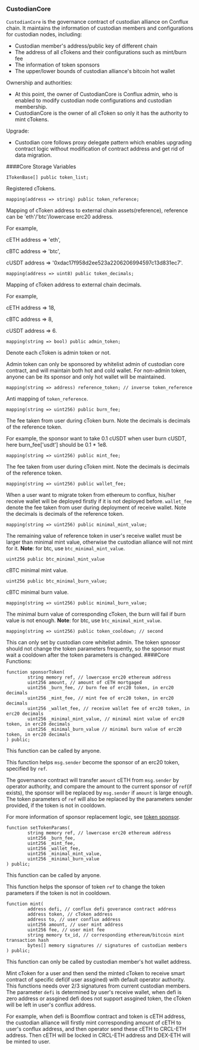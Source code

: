 ### CustodianCore

`CustodianCore` is the governance contract of custodian 
alliance on Conflux chain. It maintains the information of custodian members and configurations for 
custodian nodes, including:
* Custodian member's address/public key of different chain
* The address of all cTokens and their configurations such as mint/burn fee
* The information of token sponsors
* The upper/lower bounds of custodian alliance's bitcoin hot wallet

Ownership and authorities: 
* At this point, the owner of CustodianCore is Conflux admin, who is enabled to modify 
custodian node configurations and custodian membership.
* CustodianCore is the owner of all cToken so only it has the authority to mint cTokens.

Upgrade:
* Custodian core follows proxy delegate pattern which enables upgrading contract logic without modification of 
contract address and get rid of data migration.

####Core Storage Variables
```solidity
ITokenBase[] public token_list;
```
Registered cTokens.
```solidity
mapping(address => string) public token_reference;
```
Mapping of cToken address to external chain assets(reference), reference can be 'eth'/'btc'/lowercase erc20 address.

For example, 

cETH address => 'eth',

cBTC address => 'btc', 

cUSDT address => '0xdac17f958d2ee523a2206206994597c13d831ec7'.
```solidity
mapping(address => uint8) public token_decimals;
```
Mapping of cToken address to external chain decimals.

For example, 

cETH address => 18,

cBTC address => 8, 

cUSDT address => 6.
```solidity
mapping(string => bool) public admin_token;
```
Denote each cToken is admin token or not.

Admin token can only be sponsored by whitelist admin of custodian core contract, and will maintain both 
hot and cold wallet. For non-admin token, anyone can be its sponsor and only hot wallet will be maintained.

```solidity
mapping(string => address) reference_token; // inverse token_reference
```
Anti mapping of `token_reference`.
```solidity
mapping(string => uint256) public burn_fee;
```
The fee taken from user during cToken burn. Note the decimals is decimals of the reference token.

For example, the sponsor want to take 0.1 cUSDT when user burn cUSDT, here burn_fee['usdt'] should be 0.1 * 1e8.
```solidity
mapping(string => uint256) public mint_fee;
```
The fee taken from user during cToken mint. Note the decimals is decimals of the reference token.
```solidity
mapping(string => uint256) public wallet_fee;
```
When a user want to migrate token from ethereum to conflux, his/her receive wallet will be 
deployed firstly if it is not deployed before. `wallet_fee` denote the fee taken from user during 
deployment of receive wallet. Note the decimals is decimals of the reference token.
```solidity
mapping(string => uint256) public minimal_mint_value;
```
The remaining value of reference token in user's receive wallet must be larger than minimal mint value, 
otherwise the custodian alliance will not mint for it. **Note**: for btc, use `btc_minimal_mint_value`.
```solidity
uint256 public btc_minimal_mint_value
```
cBTC minimal mint value.
```solidity
uint256 public btc_minimal_burn_value;
```
cBTC minimal burn value.
```solidity
mapping(string => uint256) public minimal_burn_value;
```
The minimal burn value of corresponding cToken, the burn will fail if burn value is not enough.  **Note**: for btc, use `btc_minimal_mint_value`.
 
```solidity
mapping(string => uint256) public token_cooldown; // second
```
This can only set by custodian core whitelist admin. The token spnosor should not 
change the token parameters frequently, so the sponsor must wait a cooldown after 
the token parameters is changed.
####Core Functions: 
```solidity 
function sponsorToken(
        string memory ref, // lowercase erc20 ethereum address
        uint256 amount, // amount of cETH mortgaged
        uint256 _burn_fee, // burn fee of erc20 token, in erc20 decimals
        uint256 _mint_fee, // mint fee of erc20 token, in erc20 decimals
        uint256 _wallet_fee, // receive wallet fee of erc20 token, in erc20 decimals
        uint256 _minimal_mint_value, // minimal mint value of erc20 token, in erc20 decimals
        uint256 _minimal_burn_value // minimal burn value of erc20 token, in erc20 decimals
) public;
```
This function can be called by anyone.

This function helps `msg.sender` become the sponsor of an erc20 token, specified by `ref`.

The governance contract will transfer `amount` cETH from `msg.sender` by operator authority, and compare the 
amount to the current sponsor of `ref`(if exists), the sponsor will be replaced by `msg.sender` if `amount` is large enough.
The token parameters of `ref` will also be replaced by the parameters sender provided, if the token is not in cooldown. 

For more information of sponsor replacement logic, see [token sponsor](token_sponsor.md).
```solidity 
function setTokenParams(
        string memory ref, // lowercase erc20 ethereum address
        uint256 _burn_fee,
        uint256 _mint_fee,
        uint256 _wallet_fee,
        uint256 _minimal_mint_value,
        uint256 _minimal_burn_value
) public;
```
This function can be called by anyone.

This function helps the sponsor of token `ref` to change the token parameters if the token is not in cooldown.
```solidity 
function mint(
        address defi, // conflux defi goverance contract address
        address token, // cToken address
        address to, // user conflux address
        uint256 amount, // user mint address
        uint256 fee, // user mint fee
        string memory tx_id, // corresponding ethereum/bitcoin mint transaction hash
        bytes[] memory signatures // signatures of custodian members
) public;
```
This function can only be called by custodian member's hot wallet address.

Mint cToken for a user and then send the minted cToken to receive smart contract of specific 
defi(if user assgined) with default operator authority. This functions needs over 2/3 signatures
  from current custodian members. The parameter `defi` is determined by user's receive wallet, when 
  defi is zero address or assgined defi does not support assgined token, the cToken will be left in user's conflux address.
  
For example, when defi is Boomflow contract and token is cETH address, the custodian alliance will firstly mint 
corresponding amount of cETH to user's conflux address, and then operator send these cETH to CRCL-ETH address. Then 
cETH will be locked in CRCL-ETH address and DEX-ETH will be minted to user.

